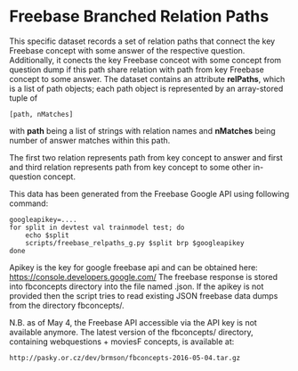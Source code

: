 Freebase Branched Relation Paths
================================

This specific dataset records a set of relation paths that connect
the key Freebase concept with some answer of the respective question.
Additionally, it conects the key Freebase conceot with some concept from
question dump if this path share relation with path from key Freebase concept 
to some answer. The dataset contains an attribute **relPaths**, which is
a list of path objects; each path object is represented by an
array-stored tuple of

	[path, nMatches]

with **path** being a list of strings with relation names and
**nMatches** being number of answer matches within this path.

The first two relation represents path from key concept to answer
and first and third relation represents path from key concept to
some other in-question concept.

This data has been generated from the Freebase Google API using following command:

	googleapikey=....
	for split in devtest val trainmodel test; do
		echo $split
		scripts/freebase_relpaths_g.py $split brp $googleapikey
	done

Apikey is the key for google freebase api and can be obtained here: https://console.developers.google.com/
The freebase response is stored into fbconcepts directory into the file named <mid>.json.
If the apikey is not provided then the script tries to read existing JSON freebase data dumps from the directory fbconcepts/.

N.B. as of May 4, the Freebase API accessible via the API key is not available anymore.
The latest version of the fbconcepts/ directory, containing webquestions + moviesF
concepts, is available at:

	http://pasky.or.cz/dev/brmson/fbconcepts-2016-05-04.tar.gz
